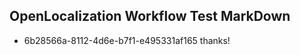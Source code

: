 ## OpenLocalization Workflow Test MarkDown
* 6b28566a-8112-4d6e-b7f1-e495331af165 thanks!

<!--HONumber=Sep16_HO1-->


